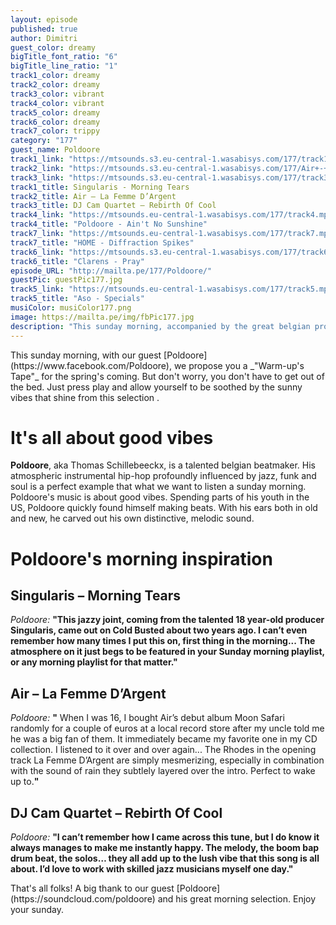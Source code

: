 ```yaml
---
layout: episode
published: true
author: Dimitri
guest_color: dreamy
bigTitle_font_ratio: "6"
bigTitle_line_ratio: "1"
track1_color: dreamy
track2_color: dreamy
track3_color: vibrant
track4_color: vibrant
track5_color: dreamy
track6_color: dreamy
track7_color: trippy
category: "177"
guest_name: Poldoore
track1_link: "https://mtsounds.s3.eu-central-1.wasabisys.com/177/track1.mp3"
track2_link: "https://mtsounds.s3.eu-central-1.wasabisys.com/177/Air+-+La+Femme+d%27Argent"
track3_link: "https://mtsounds.s3.eu-central-1.wasabisys.com/177/track3.mp3"
track1_title: Singularis - Morning Tears
track2_title: Air – La Femme D’Argent
track3_title: DJ Cam Quartet – Rebirth Of Cool
track4_link: "https://mtsounds.eu-central-1.wasabisys.com/177/track4.mp3"
track4_title: "Poldoore - Ain't No Sunshine"
track7_link: "https://mtsounds.eu-central-1.wasabisys.com/177/track7.mp3"
track7_title: "HOME - Diffraction Spikes"
track6_link: "https://mtsounds.s3.eu-central-1.wasabisys.com/177/track6.mp3"
track6_title: "Clarens - Pray"
episode_URL: "http://mailta.pe/177/Poldoore/"
guestPic: guestPic177.jpg
track5_link: "https://mtsounds.eu-central-1.wasabisys.com/177/track5.mp3"
track5_title: "Aso - Specials"
musiColor: musiColor177.png
image: https://mailta.pe/img/fbPic177.jpg
description: "This sunday morning, accompanied by the great belgian producer and beatmaker Poldoore, we propose you a “Warm-up’s Tape” for the spring’s coming. But don’t worry, you don’t have to get out of the bed. Just press play and allow yourself to be soothed by the sunny vibes that shines from this selection."
---
```


<p id="introduction">This sunday morning, with our guest [Poldoore](https://www.facebook.com/Poldoore), we propose you a _"Warm-up's Tape"_ for the spring's coming. But don't worry, you don't have to get out of the bed. Just press play and allow yourself to be soothed by the sunny vibes that shine from this selection .</p>

# It's all about good vibes

**Poldoore**, aka Thomas Schillebeeckx, is a talented belgian beatmaker. His atmospheric instrumental hip-hop profoundly influenced by jazz, funk and soul is a perfect example that what we want to listen a sunday morning. Poldoore's music is about good vibes. Spending parts of his youth in the US, Poldoore quickly found himself making beats. With his ears both in old and new, he carved out his own distinctive, melodic sound.


# Poldoore's morning inspiration

## Singularis – Morning Tears
_Poldoore:_ **"**This jazzy joint, coming from the talented 18 year-old producer Singularis, came out on Cold Busted about two years ago. I can’t even remember how many times I put this on, first thing in the morning... The atmosphere on it just begs to be featured in your Sunday morning playlist, or any morning playlist for that matter.**"**

## Air – La Femme D’Argent
_Poldoore:_ **"** When I was 16, I bought Air’s debut album Moon Safari randomly for a couple of euros at a local record store after my uncle told me he was a big fan of them. It immediately became my favorite one in my CD collection. I listened to it over and over again... The Rhodes in the opening track La Femme D’Argent are simply mesmerizing, especially in combination with the sound of rain they subtlely layered over the intro. Perfect to wake up to.**"**

## DJ Cam Quartet – Rebirth Of Cool
_Poldoore:_ **"**I can’t remember how I came across this tune, but I do know it always manages to make me instantly happy. The melody, the boom bap drum beat, the solos… they all add up to the lush vibe that this song is all about. I’d love to work with skilled jazz musicians myself one day.**"**

<p id="outroduction">That's all folks! A big thank to our guest [Poldoore](https://soundcloud.com/poldoore) and his great morning selection.
Enjoy your sunday.
</p>